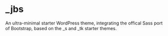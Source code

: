 # _jbs

An ultra-minimal starter WordPress theme, integrating the offical Sass port of Bootstrap, based on the _s and _tk starter themes.
